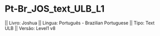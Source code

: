 # Pt-Br_JOS_text_ULB_L1

|| Livro: Joshua
|| Língua: Português - Brazilian Portuguese
|| Tipo: Text ULB
|| Versão: Level1 v8